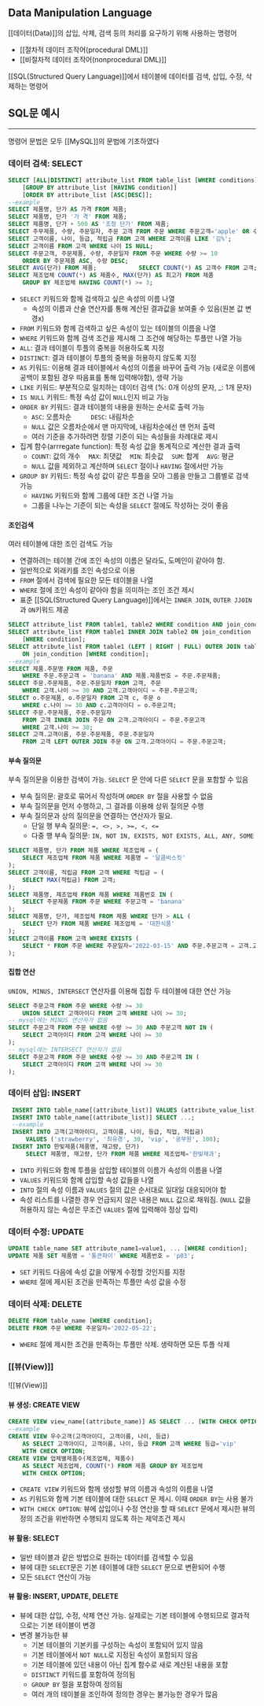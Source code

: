 ## Data Manipulation Language

[[데이터(Data)]]의 삽입, 삭제, 검색 등의 처리를 요구하기 위해 사용하는 명령어
+ [[절차적 데이터 조작어(procedural DML)]]
+ [[비절차적 데이터 조작어(nonprocedural DML)]]

[[SQL(Structured Query Language)]]에서 테이블에 데이터를 검색, 삽입, 수정, 삭제하는 명령어

## SQL문 예시
---
명령어 문법은 모두 [[MySQL]]의 문법에 기초하였다
### 데이터 검색: SELECT
 ```sql
 SELECT [ALL|DISTINCT] attribute_list FROM table_list [WHERE conditions] 
	 [GROUP BY attribute_list [HAVING condition]]
	 [ORDER BY attribute_list [ASC|DESC]];
 --example
 SELECT 제품명, 단가 AS 가격 FROM 제품;
 SELECT 제품명, 단가 '가 격' FROM 제품;
 SELECT 제품명, 단가 + 500 AS '조정 단가' FROM 제품;
 SELECT 주무제품, 수량, 주문일자, 주문 고객 FROM 주문 WHERE 주문고객='apple' OR 수량 >= '15';
 SELECT 고객이름, 나이, 등급, 적립금 FROM 고객 WHERE 고객이름 LIKE '김%';
 SELECT 고객이름 FROM 고객 WHERE 나이 IS NULL;
 SELECT 주문고객, 주문제품, 수량, 주문일자 FROM 주문 WHERE 수량 >= 10 
	 ORDER BY 주문제품 ASC, 수량 DESC; 
 SELECT AVG(단가) FROM 제품;            SELECT COUNT(*) AS 고객수 FROM 고객;
 SELECT 제조업체 COUNT(*) AS 제품수, MAX(단가) AS 최고가 FROM 제품 
	 GROUP BY 제조업체 HAVING COUNT(*) >= 3;
 ```
+ `SELECT` 키워드와 함께 검색하고 싶은 속성의 이름 나열
   + 속성의 이름과 산술 연산자를 통해 계산된 결과값을 보여줄 수 있음(원본 값 변경x)
+ `FROM` 키워드와 함께 검색하고 싶은 속성이 있는 테이블의 이름을 나열
+ `WHERE` 키워드와 함께 검색 조건을 제시해 그 조건에 해당하는 투플만 나열 가능
+ `ALL`: 결과 테이블이 투플의 중복을 허용하도록 지정
+ `DISTINCT`: 결과 테이블이 투플의 중복을 허용하지 않도록 지정
+ `AS` 키워드: 이용해 결과 테이블에서 속성의 이름을 바꾸어 출력 가능 (새로운 이름에 공백이 포함된 경우 따음표를 통해 입력해야함), 생략 가능
+ `LIKE` 키워드: 부분적으로 일치하는 데이터 검색 (%: 0개 이상의 문자, $\_$: 1개 문자)
+ `IS NULL` 키워드: 특정 속성 값이 `NULL`인지 비교 가능
+ `ORDER BY` 키워드: 결과 테이블의 내용을 원하는 순서로 출력 가능
   + `ASC`: 오름차순 $\qquad$ `DESC`: 내림차순
   + `NULL` 값은 오름차순에서 맨 마지막에, 내림차순에선 맨 먼저 출력
   + 여러 기준을 추가하려면 정렬 기준이 되는 속성들을 차례대로 제시
+ 집계 함수(arrregate function): 특정 속성 값을 통계적으로 계산한 결과 출력
   + `COUNT`: 값의 개수$\quad$`MAX`: 최댓값$\quad$`MIN`: 최솟값$\quad$`SUM`: 합계$\quad$`AVG`: 평균
   + `NULL` 값을 제외하고 계산하며 `SELECT` 절이나 `HAVING` 절에서만 가능
+ `GROUP BY` 키워드: 특정 속성 값이 같은 투플을 모아 그룹을 만들고 그룹별로 검색 가능
   + `HAVING` 키워드와 함께 그룹에 대한 조건 나열 가능
   + 그룹을 나누는 기준이 되는 속성을 `SELECT` 절에도 작성하는 것이 좋음 
#### 조인검색
여러 테이블에 대한 조인 검색도 가능
+ 연결하려는 테이블 간에 조인 속성의 이름은 달라도, 도메인이 같아야 함.
+ 일반적으로 외래키를 조인 속성으로 이용
+ `FROM` 절에서 검색에 필요한 모든 테이블을 나열
+ `WHERE` 절에 조인 속성이 같아야 함을 의미하는 조인 조건 제시
+ 표준 [[SQL(Structured Query Language)]]에서는 `INNER JOIN`, `OUTER JJOIN`과 `ON`키워드 제공
```sql
SELECT attribute_list FROM table1, table2 WHERE condition AND join_condition;
SELECT attribute_list FROM table1 INNER JOIN table2 ON join_condition 
	[WHERE condition];
SELECT attribute_list FROM table1 (LEFT | RIGHT | FULL) OUTER JOIN table2 
	ON join_condition [WHERE condition];
--example
SELECT 제품.주문명 FROM 제품, 주문 
	WHERE 주문.주문고객 = 'banana' AND 제품.제품번호 = 주문.주문제품;
SELECT 주문.주문제품, 주문.주문일자 FROM 고객, 주문
	WHERE 고객.나이 >= 30 AND 고객.고객아이디 = 주문.주문고객;
SELECT o.주문제품, o.주문일자 FROM 고객 c, 주문 o
	WHERE c.나이 >= 30 AND c.고객아이디 = o.주문고객;
SELECT 주문.주문제품, 주문.주문일자 
	FROM 고객 INNER JOIN 주문 ON 고객.고객아이디 = 주문.주문고객 
	WHERE 고객.나이 >= 30;
SELECT 고객.고객이름, 주문.주문제품, 주문.주문일자
	FROM 고객 LEFT OUTER JOIN 주문 ON 고객.고객아이디 = 주문.주문고객;
```
#### 부속 질의문
부속 질의문을 이용한 검색이 가능. `SELECT` 문 안에 다른 `SELECT` 문을 포함할 수 있음
+ 부속 질의문: 괄호로 묶어서 작성하며 `ORDER BY` 절을 사용할 수 없음
+ 부속 질의문을 먼저 수행하고,  그 결과를 이용해 상위 질의문 수행
+ 부속 질의문과 상의 질의문을 연결하는 연산자가 필요. 
	+ 단일 행 부속 질의문: `=, <>, >, >=, <, <=`
	+ 다중 행 부속 질의문: `IN, NOT IN, EXISTS, NOT EXISTS, ALL, ANY, SOME`
```sql
SELECT 제품명, 단가 FROM 제품 WHERE 제조업체 = (
	SELECT 제조업체 FROM 제품 WHERE 제품명 = '달콤비스킷'
);
SELECT 고객이름, 적립금 FROM 고객 WHERE 적립금 = (
	SELECT MAX(적립금) FROM 고객;
);
SELECT 제품명, 제조업체 FROM 제품 WHERE 제품번호 IN (
	SELECT 주문제품 FROM 주문 WHERE 주문고객 = 'banana'
);
SELECT 제품명, 단가, 제조업체 FROM 제품 WHERE 단가 > ALL (
	SELECT 단가 FROM 제품 WHERE 제조업체 = '대한식품'
);
SELECT 고객이름 FROM 고객 WHERE EXISTS (
	SELECT * FROM 주문 WHERE 주문일자='2022-03-15' AND 주문.주문고객 = 고객.고객아이디
);
```
#### 집합 연산
`UNION, MINUS, INTERSECT` 연산자를 이용해 집합 두 테이블에 대한 연산 가능
```sql
SELECT 주문고객 FROM 주문 WHERE 수량 >= 30 
	UNION SELECT 고객아이디 FROM 고객 WHERE 나이 >= 30;
-- mysql에는 MINUS 연산자가 없음
SELECT 주문고객 FROM 주문 WHERE 수량 >= 30 AND 주문고객 NOT IN (
	SELECT 고객아이디 FROM 고객 WHERE 나이 >= 30
);
-- mysql에는 INTERSECT 연산자가 없음
SELECT 주문고객 FROM 주문 WHERE 수량 >= 30 AND 주문고객 IN (
	SELECT 고객아이디 FROM 고객 WHERE 나이 >= 30
);
```
### 데이터 삽입: INSERT
```sql
 INSERT INTO table_name[(attribute_list)] VALUES (attribute_value_list);
 INSERT INTO table_name[(attribute_list)] SELECT ...; 
 --example
 INSERT INTO 고객(고객아이디, 고객이름, 나이, 등급, 직업, 적립금)
	 VALUES ('strawberry', '최유경', 30, 'vip', '공무원', 100);
 INSERT INTO 한빛제품(제품명, 재고량, 단가) 
	 SELECT 제품명, 재고량, 단가 FROM 제품 WHERE 제조업체='한빛제과';
```
+ `INTO` 키워드와 함께 투플을 삽입할 테이블의 이름가 속성의 이름을 나열
+ `VALUES` 키워드와 함께 삽입할 속성 값들을 나열
+ `INTO` 절의 속성 이름과 `VALUES` 절의 값은 순서대로 일대일 대응되어야 함
+ 속성 리스트를 나열한 경우 언급되지 않은 내용은 `NULL` 값으로 채워짐. (`NULL` 값을 허용하지 않는 속성은 무조건 `VALUES` 절에 입력해야 정상 입력)
### 데이터 수정: UPDATE
```sql
UPDATE table_name SET attribute_name1=value1, ... [WHERE condition];
UPDATE 제품 SET 제품명 = '통큰파이' WHERE 제품번호 = 'p03';
```
+ `SET` 키워드 다음에 속성 값을 어떻게 수정할 것인지를 지정
+ `WHERE` 절에 제시된 조건을 만족하는 투플만 속성 값을 수정
### 데이터 삭제: DELETE
```sql
DELETE FROM table_name [WHERE condition];
DELETE FROM 주문 WHERE 주문일자='2022-05-22';
```
+ `WHERE` 절에 제시한 조건을 만족하는 투플만 삭제. 생략하면 모든 투플 삭제
### [[뷰(View)]] 
![[뷰(View)]]
#### 뷰 생성: CREATE VIEW 
```sql
CREATE VIEW view_name[(attribute_name)] AS SELECT ... [WITH CHECK OPTION];
--example
CREATE VIEW 우수고객(고객아이디, 고객이름, 나이, 등급)
	AS SELECT 고객아이디, 고객이름, 나이, 등급 FROM 고객 WHERE 등급='vip'
	WITH CHECK OPTION;
CREATE VIEW 업체별제품수(제조업체, 제품수) 
	AS SELECT 제조업체, COUNT(*) FROM 제품 GROUP BY 제조업체
	WITH CHECK OPTION;
```
+ `CREATE VIEW` 키워드와 함께 생성할 뷰의 이름과 속성의 이름을 나열
+ `AS` 키워드와 함께 기본 테이블에 대한 `SELECT` 문 제시. 이때 `ORDER BY`는 사용 불가
+ `WITH CHECK OPTION`: 뷰에 삽입이나 수정 연산을 할 때 `SELECT` 문에서 제시한 뷰의 정의 조건을 위반하면 수행되지 않도록 하는 제약조건 제시
#### 뷰 활용: SELECT
+ 일반 테이블과 같은 방법으로 원하는 데이터를 검색할 수 있음
+ 뷰에 대한 `SELECT`문은 기본 테이블에 대한 `SELECT` 문으로 변환되어 수행
+ 모든 `SELECT` 연산이 가능
#### 뷰 활용: INSERT, UPDATE, DELETE
+ 뷰에 대한 삽입, 수정, 삭제 연산 가능. 실제로는 기본 테이블에 수행되므로 결과적으로는 기본 테이블이 변경
+ 변경 불가능한 뷰
	+ 기본 테이블의 기본키를 구성하는 속성이 포함되어 있지 않음
	+ 기본 테이블에서 `NOT NULL`로 지정된 속성이 포함되지 않음
	+ 기본 테이블에 있던 내용이 아닌 집계 함수로 새로 계산된 내용을 포함
	+ `DISTINCT` 키워드를 포함하여 정의됨
	+ `GROUP BY` 절을 포함하여 정의됨
	+ 여러 개의 테이블을 조인하여 정의한 경우는 불가능한 경우가 많음
